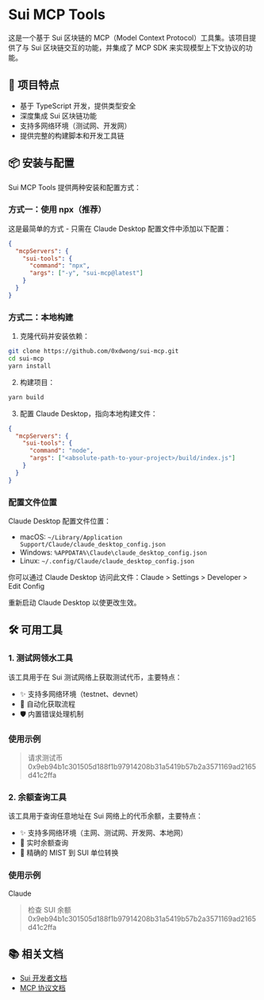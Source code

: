 # Sui MCP Tools

这是一个基于 Sui 区块链的 MCP（Model Context Protocol）工具集。该项目提供了与 Sui 区块链交互的功能，并集成了 MCP SDK 来实现模型上下文协议的功能。

## 🚀 项目特点

- 基于 TypeScript 开发，提供类型安全
- 深度集成 Sui 区块链功能
- 支持多网络环境（测试网、开发网）
- 提供完整的构建脚本和开发工具链

## 📦 安装与配置

Sui MCP Tools 提供两种安装和配置方式：

### 方式一：使用 npx（推荐）

这是最简单的方式 - 只需在 Claude Desktop 配置文件中添加以下配置：

```json
{
  "mcpServers": {
    "sui-tools": {
      "command": "npx",
      "args": ["-y", "sui-mcp@latest"]
    }
  }
}
```

### 方式二：本地构建

1. 克隆代码并安装依赖：
```bash
git clone https://github.com/0xdwong/sui-mcp.git
cd sui-mcp
yarn install
```

2. 构建项目：
```bash
yarn build
```

3. 配置 Claude Desktop，指向本地构建文件：
```json
{
  "mcpServers": {
    "sui-tools": {
      "command": "node",
      "args": ["<absolute-path-to-your-project>/build/index.js"]
    }
  }
}
```

### 配置文件位置

Claude Desktop 配置文件位置：
- macOS: `~/Library/Application Support/Claude/claude_desktop_config.json`
- Windows: `%APPDATA%\Claude\claude_desktop_config.json`
- Linux: `~/.config/Claude/claude_desktop_config.json`

你可以通过 Claude Desktop 访问此文件：Claude > Settings > Developer > Edit Config

重新启动 Claude Desktop 以使更改生效。

## 🛠 可用工具

### 1. 测试网领水工具

该工具用于在 Sui 测试网络上获取测试代币，主要特点：

- ✨ 支持多网络环境（testnet、devnet）
- 🔄 自动化获取流程
- 🛡 内置错误处理机制

### 使用示例

> 请求测试币 0x9eb94b1c301505d188f1b97914208b31a5419b57b2a3571169ad2165d41c2ffa


### 2. 余额查询工具

该工具用于查询任意地址在 Sui 网络上的代币余额，主要特点：

- ✨ 支持多网络环境（主网、测试网、开发网、本地网）
- 🔄 实时余额查询
- 🔢 精确的 MIST 到 SUI 单位转换

### 使用示例

Claude

> 检查 SUI 余额 0x9eb94b1c301505d188f1b97914208b31a5419b57b2a3571169ad2165d41c2ffa




## 📚 相关文档

- [Sui 开发者文档](https://docs.sui.io/)
- [MCP 协议文档](https://modelcontextprotocol.io/)
